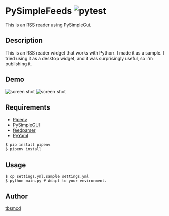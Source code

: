 # PySimpleFeeds <img alt="pytest" src="https://github.com/tbsmcd/PySimpleFeeds/workflows/Testing/badge.svg">

This is an RSS reader using PySimpleGui.

## Description

This is an RSS reader widget that works with Python. I made it as a sample. I tried using it as a desktop widget, and it was surprisingly useful, so I'm publishing it.

## Demo

![screen shot](https://user-images.githubusercontent.com/174922/94450738-9512a680-01e8-11eb-8fab-999a33e75fbf.png)
![screen shot](https://user-images.githubusercontent.com/174922/94459882-e9bb1f00-01f2-11eb-873c-81184150369d.png)


## Requirements

- [Pipenv](https://pipenv.pypa.io/en/latest/)
- [PySimpleGUI](https://pysimplegui.readthedocs.io/en/latest/)
- [feedparser](https://pythonhosted.org/feedparser/)
- [PyYaml](https://pyyaml.org/wiki/PyYAMLDocumentation)

```
$ pip install pipenv
$ pipenv install
```

## Usage

```
$ cp settings.yml.sample settings.yml  
$ python main.py # Adapt to your environment.
```

## Author

[tbsmcd](https://github.com/tbsmcd)